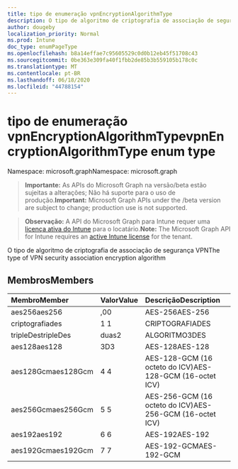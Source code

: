 ```yaml
---
title: tipo de enumeração vpnEncryptionAlgorithmType
description: O tipo de algoritmo de criptografia de associação de segurança VPN
author: dougeby
localization_priority: Normal
ms.prod: Intune
doc_type: enumPageType
ms.openlocfilehash: b8a14effae7c95605529c0d0b12eb45f51708c43
ms.sourcegitcommit: 0be363e309fa40f1fbb2de85b3b559105b178c0c
ms.translationtype: MT
ms.contentlocale: pt-BR
ms.lasthandoff: 06/18/2020
ms.locfileid: "44788154"
---
```

# <a name="vpnencryptionalgorithmtype-enum-type"></a><span data-ttu-id="9e618-103">tipo de enumeração vpnEncryptionAlgorithmType</span><span class="sxs-lookup"><span data-stu-id="9e618-103">vpnEncryptionAlgorithmType enum type</span></span>

<span data-ttu-id="9e618-104">Namespace: microsoft.graph</span><span class="sxs-lookup"><span data-stu-id="9e618-104">Namespace: microsoft.graph</span></span>

> <span data-ttu-id="9e618-105">**Importante:** As APIs do Microsoft Graph na versão/beta estão sujeitas a alterações; Não há suporte para o uso de produção.</span><span class="sxs-lookup"><span data-stu-id="9e618-105">**Important:** Microsoft Graph APIs under the /beta version are subject to change; production use is not supported.</span></span>

> <span data-ttu-id="9e618-106">**Observação:** A API do Microsoft Graph para Intune requer uma [licença ativa do Intune](https://go.microsoft.com/fwlink/?linkid=839381) para o locatário.</span><span class="sxs-lookup"><span data-stu-id="9e618-106">**Note:** The Microsoft Graph API for Intune requires an [active Intune license](https://go.microsoft.com/fwlink/?linkid=839381) for the tenant.</span></span>

<span data-ttu-id="9e618-107">O tipo de algoritmo de criptografia de associação de segurança VPN</span><span class="sxs-lookup"><span data-stu-id="9e618-107">The type of VPN security association encryption algorithm</span></span>

## <a name="members"></a><span data-ttu-id="9e618-108">Membros</span><span class="sxs-lookup"><span data-stu-id="9e618-108">Members</span></span>
|<span data-ttu-id="9e618-109">Membro</span><span class="sxs-lookup"><span data-stu-id="9e618-109">Member</span></span>|<span data-ttu-id="9e618-110">Valor</span><span class="sxs-lookup"><span data-stu-id="9e618-110">Value</span></span>|<span data-ttu-id="9e618-111">Descrição</span><span class="sxs-lookup"><span data-stu-id="9e618-111">Description</span></span>|
|:---|:---|:---|
|<span data-ttu-id="9e618-112">aes256</span><span class="sxs-lookup"><span data-stu-id="9e618-112">aes256</span></span>|<span data-ttu-id="9e618-113">,0</span><span class="sxs-lookup"><span data-stu-id="9e618-113">0</span></span>|<span data-ttu-id="9e618-114">AES-256</span><span class="sxs-lookup"><span data-stu-id="9e618-114">AES-256</span></span>|
|<span data-ttu-id="9e618-115">criptografia</span><span class="sxs-lookup"><span data-stu-id="9e618-115">des</span></span>|<span data-ttu-id="9e618-116">1 </span><span class="sxs-lookup"><span data-stu-id="9e618-116">1</span></span>|<span data-ttu-id="9e618-117">CRIPTOGRAFIA</span><span class="sxs-lookup"><span data-stu-id="9e618-117">DES</span></span>|
|<span data-ttu-id="9e618-118">tripleDes</span><span class="sxs-lookup"><span data-stu-id="9e618-118">tripleDes</span></span>|<span data-ttu-id="9e618-119">duas</span><span class="sxs-lookup"><span data-stu-id="9e618-119">2</span></span>|<span data-ttu-id="9e618-120">ALGORITMO</span><span class="sxs-lookup"><span data-stu-id="9e618-120">3DES</span></span>|
|<span data-ttu-id="9e618-121">aes128</span><span class="sxs-lookup"><span data-stu-id="9e618-121">aes128</span></span>|<span data-ttu-id="9e618-122">3D</span><span class="sxs-lookup"><span data-stu-id="9e618-122">3</span></span>|<span data-ttu-id="9e618-123">AES-128</span><span class="sxs-lookup"><span data-stu-id="9e618-123">AES-128</span></span>|
|<span data-ttu-id="9e618-124">aes128Gcm</span><span class="sxs-lookup"><span data-stu-id="9e618-124">aes128Gcm</span></span>|<span data-ttu-id="9e618-125">4 </span><span class="sxs-lookup"><span data-stu-id="9e618-125">4</span></span>|<span data-ttu-id="9e618-126">AES-128-GCM (16 octeto do ICV)</span><span class="sxs-lookup"><span data-stu-id="9e618-126">AES-128-GCM (16-octet ICV)</span></span>|
|<span data-ttu-id="9e618-127">aes256Gcm</span><span class="sxs-lookup"><span data-stu-id="9e618-127">aes256Gcm</span></span>|<span data-ttu-id="9e618-128">5 </span><span class="sxs-lookup"><span data-stu-id="9e618-128">5</span></span>|<span data-ttu-id="9e618-129">AES-256-GCM (16 octeto do ICV)</span><span class="sxs-lookup"><span data-stu-id="9e618-129">AES-256-GCM (16-octet ICV)</span></span>|
|<span data-ttu-id="9e618-130">aes192</span><span class="sxs-lookup"><span data-stu-id="9e618-130">aes192</span></span>|<span data-ttu-id="9e618-131">6 </span><span class="sxs-lookup"><span data-stu-id="9e618-131">6</span></span>|<span data-ttu-id="9e618-132">AES-192</span><span class="sxs-lookup"><span data-stu-id="9e618-132">AES-192</span></span>|
|<span data-ttu-id="9e618-133">aes192Gcm</span><span class="sxs-lookup"><span data-stu-id="9e618-133">aes192Gcm</span></span>|<span data-ttu-id="9e618-134">7 </span><span class="sxs-lookup"><span data-stu-id="9e618-134">7</span></span>|<span data-ttu-id="9e618-135">AES-192-GCM</span><span class="sxs-lookup"><span data-stu-id="9e618-135">AES-192-GCM</span></span>|



